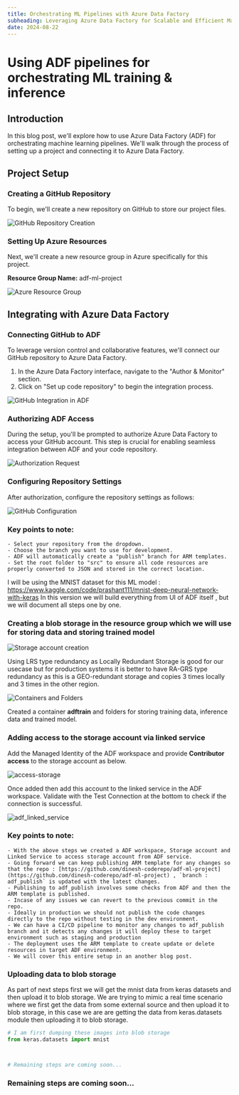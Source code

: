 ```yaml
---
title: Orchestrating ML Pipelines with Azure Data Factory
subheading: Leveraging Azure Data Factory for Scalable and Efficient Machine Learning Workflows
date: 2024-08-22
---
```


# Using ADF pipelines for orchestrating ML training & inference

## Introduction

In this blog post, we'll explore how to use Azure Data Factory (ADF) for orchestrating machine learning pipelines. We'll walk through the process of setting up a project and connecting it to Azure Data Factory.

## Project Setup

### Creating a GitHub Repository

To begin, we'll create a new repository on GitHub to store our project files.

![GitHub Repository Creation](git-repo.png)

### Setting Up Azure Resources

Next, we'll create a new resource group in Azure specifically for this project.

**Resource Group Name:** adf-ml-project

![Azure Resource Group](resource-group.png)

## Integrating with Azure Data Factory

### Connecting GitHub to ADF

To leverage version control and collaborative features, we'll connect our GitHub repository to Azure Data Factory.

1. In the Azure Data Factory interface, navigate to the "Author & Monitor" section.
2. Click on "Set up code repository" to begin the integration process.

![GitHub Integration in ADF](github-integration.png)

### Authorizing ADF Access

During the setup, you'll be prompted to authorize Azure Data Factory to access your GitHub account. This step is crucial for enabling seamless integration between ADF and your code repository.

![Authorization Request](authorization.png)

### Configuring Repository Settings

After authorization, configure the repository settings as follows:

![GitHub Configuration](git-hub-config.png)

### Key points to note:
    - Select your repository from the dropdown.
    - Choose the branch you want to use for development.
    - ADF will automatically create a "publish" branch for ARM templates.
    - Set the root folder to "src" to ensure all code resources are properly converted to JSON and stored in the correct location.


I will be using the MNIST dataset for this ML model : https://www.kaggle.com/code/prashant111/mnist-deep-neural-network-with-keras
In this version we will build everything from UI of ADF itself , but we will document all steps one by one.


### Creating a blob storage in the resource group which we will use for storing data and storing trained model

![Storage account creation](storage-create.png)

Using LRS type redundancy as Locally Redundant Storage is good for our usecase but for production systems it is better to have RA-GRS type redundancy as this is a GEO-redundant storage and copies 3 times locally and 3 times in the other region.


![Containers and Folders](containers-folders.png)

Created a container **adftrain** and folders for storing training data, inference data and trained model.


### Adding access to the storage account via linked service

Add the Managed Identity of the ADF workspace and provide **Contributor access** to the storage account as below.

![access-storage](access-storage.png)

Once added then add this account to the linked service in the ADF workspace. Validate with the Test Connection at the bottom to check if the connection is successful.

![adf_linked_service](adf_linked_service.png)


### Key points to note:
    - With the above steps we created a ADF workspace, Storage account and Linked Service to access storage account from ADF service.
    - Going forward we can keep publishing ARM template for any changes so that the repo : [https://github.com/dinesh-coderepo/adf-ml-project](https://github.com/dinesh-coderepo/adf-ml-project) , `branch : adf_publish` is updated with the latest changes.
    - Publishing to adf_publish involves some checks from ADF and then the ARM template is published.
    - Incase of any issues we can revert to the previous commit in the repo.
    - Ideally in production we should not publish the code changes directly to the repo without testing in the dev environment.
    - We can have a CI/CD pipeline to monitor any changes to adf_publish branch and it detects any changes it will deploy these to target environment such as staging and production
    - The deployment uses the ARM template to create update or delete resources in target ADF environment.
    - We will cover this entire setup in an another blog post.




### Uploading data to blob storage

As part of next steps first we will get the mnist data from keras datasets and then upload it to blob storage. We are trying to mimic a real time scenario where we first get the data from some external source and then upload it to blob storage, in this case we are are getting the data from keras.datasets module then uploading it to blob storage.

```python
# I am first dumping these images into blob storage
from keras.datasets import mnist



# Remaining steps are coming soon...
```
### Remaining steps are coming soon...